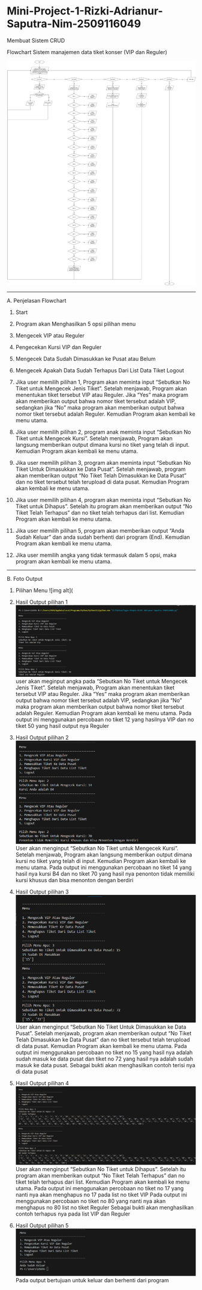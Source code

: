 # Mini-Project-1-Rizki-Adrianur-Saputra-Nim-2509116049
Membuat Sistem CRUD

Flowchart Sistem manajemen data tiket konser (VIP dan Reguler)

![img alt](https://github.com/rizkiadrianurs/Mini-Project-1-Rizki-Adrianur-Saputra-Nim-2509116049/blob/ab67ef2395aa9a22fc8d1d8083e19fe0bf359485/Flochart%20MinPro.jpg)

--------------------------------------------------------------------------------------------------------------------------------------------------------------------
A. Penjelasan Flowchart
1. Start
   
3. Program akan Menghasilkan 5 opsi pilihan menu
   
5. Mengecek VIP atau Reguler
   
6. Pengecekan Kursi VIP dan Reguler
   
7. Mengecek Data Sudah Dimasukkan ke Pusat atau Belum
   
8. Mengecek Apakah Data Sudah Terhapus Dari List Data Tiket
Logout

9. Jika user memilih pilihan 1, Program akan meminta input “Sebutkan No Tiket untuk Mengecek Jenis Tiket”. Setelah menjawab, Program akan menentukan tiket tersebut VIP atau Reguler. Jika “Yes” maka program akan memberikan output bahwa nomor tiket tersebut adalah  VIP, sedangkan jika “No” maka program akan memberikan output bahwa nomor tiket tersebut adalah Reguler. Kemudian Program akan kembali ke menu utama.
    
10. Jika user memilih pilihan 2, program anak meminta input “Sebutkan No Tiket untuk Mengecek Kursi”. Setelah menjawab, Program akan langsung memberikan output dimana kursi no tiket yang telah di input. Kemudian Program akan kembali ke menu utama.
    
11. Jika user memilih pilihan 3, program akan meminta input “Sebutkan No Tiket Untuk Dimasukkan ke Data Pusat”. Setelah menjawab, program akan memberikan output “No Tiket Telah Dimasukkan ke Data Pusat” dan no tiket tersebut telah terupload di data pusat. Kemudian Program akan kembali ke menu utama.
    
12. Jika user memilih pilihan 4, program akan meminta input “Sebutkan No Tiket untuk Dihapus”. Setelah itu program akan memberikan output “No Tiket  Telah Terhapus” dan no tiket telah terhapus dari list. Kemudian Program akan kembali ke menu utama.
    
13. Jika user memilih pilihan 5, program akan memberikan output “Anda Sudah Keluar” dan anda sudah berhenti dari program (End).  Kemudian Program akan kembali ke menu utama.
    
14. Jika user memilih angka yang tidak termasuk dalam 5 opsi, maka program akan kembali ke menu utama.

--------------------------------------------------------------------------------------------------------------------------------------------------------------------
B. Foto Output
1. Pilihan Menu
![img alt](

2. Hasil Output pilihan 1
![img alt](https://github.com/rizkiadrianurs/Mini-Project-1-Rizki-Adrianur-Saputra-Nim-2509116049/blob/94b2973a3f3a37405db014a191108556fe60691c/Screenshot%202025-09-14%20211257.png)
user akan meginput angka pada “Sebutkan No Tiket untuk Mengecek Jenis Tiket”. Setelah menjawab, Program akan menentukan tiket tersebut VIP atau Reguler. Jika “Yes” maka program akan memberikan output bahwa nomor tiket tersebut adalah  VIP, sedangkan jika “No” maka program akan memberikan output bahwa nomor tiket tersebut adalah Reguler. Kemudian Program akan kembali ke menu utama.
Pada output ini menggunakan percobaan no tiket 12 yang hasilnya VIP dan no tiket 50 yang hasil output nya Reguler

3. Hasil Output pilihan 2
![img alt](https://github.com/rizkiadrianurs/Mini-Project-1-Rizki-Adrianur-Saputra-Nim-2509116049/blob/94b2973a3f3a37405db014a191108556fe60691c/Screenshot%202025-09-14%20211314.png)
User akan menginput “Sebutkan No Tiket untuk Mengecek Kursi”. Setelah menjawab, Program akan langsung memberikan output dimana kursi no tiket yang telah di input. Kemudian Program akan kembali ke menu utama.
Pada output ini menggunakan percobaan no tiket 14 yang hasil nya kursi B4 dan no tiket 70 yang hasil nya penonton tidak memiliki kursi khusus dan bisa menonton  dengan berdiri

5. Hasil Output pilihan 3
![img alt](https://github.com/rizkiadrianurs/Mini-Project-1-Rizki-Adrianur-Saputra-Nim-2509116049/blob/94b2973a3f3a37405db014a191108556fe60691c/Screenshot%202025-09-14%20211350.png)
User akan menginput “Sebutkan No Tiket Untuk Dimasukkan ke Data Pusat”. Setelah menjawab, program akan memberikan output “No Tiket Telah Dimasukkan ke Data Pusat” dan no tiket tersebut telah terupload di data pusat. Kemudian Program akan kembali ke menu utama.
Pada output ini menggunakan percobaan no tiket no 15 yang hasil nya adalah sudah masuk ke data pusat dan tiket no 72  yang hasil nya adalah sudah masuk ke data     pusat.
Sebagai bukti akan menghasilkan contoh terisi nya di data pusat

7. Hasil Output pilihan 4
![img alt](https://github.com/rizkiadrianurs/Mini-Project-1-Rizki-Adrianur-Saputra-Nim-2509116049/blob/97f6a9ebb0ec736229ca3694413eed555534e9b5/Screenshot%202025-09-14%20215136.png)
User akan menginput “Sebutkan No Tiket untuk Dihapus”. Setelah itu program akan memberikan output “No Tiket  Telah Terhapus” dan no tiket telah terhapus dari list. Kemudian Program akan kembali ke menu utama.
Pada output ini menggunakan percobaan no tiket no 17 yang nanti nya akan menghapus no 17 pada list no tiket VIP
Pada output ini menggunakan percobaan no tiket no 80 yang nanti nya akan menghapus no 80 list no tiket Reguler
Sebagai bukti akan menghasilkan contoh terhapus nya pada list VIP dan Reguler

9. Hasil Output pilihan 5
![img alt](https://github.com/rizkiadrianurs/Mini-Project-1-Rizki-Adrianur-Saputra-Nim-2509116049/blob/97f6a9ebb0ec736229ca3694413eed555534e9b5/Screenshot%202025-09-14%20215152.png)
Pada output bertujuan untuk keluar dan berhenti dari program




